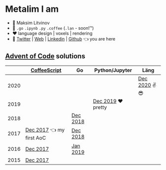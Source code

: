 # Metalim I am

* 🧑 Maksim Litvinov
* 🚀 `.go` `.ipynb` `.py` `.coffee` (`.lan` - soon!™)
* ❤️ language design | voxels | rendering
* 💬 [Twitter](https://twitter.com/metalim) | [Web](https://mem.ee/) | [Linkedin](https://www.linkedin.com/in/metalim/) | [Github](https://github.com/metalim) 👈 you are here

## [Advent of Code](https://adventofcode.com/) solutions

|      | [CoffeeScript](https://coffeescript.org/) | Go | Python/Jupyter | Läng |
|------|-|-|-|-|
| 2020 | | | | [Dec 2020](https://github.com/metalim/metalim.adventofcode.2020.lang) ✌😎 |
| 2019 | | | [Dec 2019](https://github.com/metalim/metalim.adventofcode.2019.python) ❤️ pretty
| 2018 | | [Dec 2018](https://github.com/metalim/metalim.adventofcode.2018.go)
| 2017 | [Dec 2017](https://github.com/metalim/metalim.adventofcode.2017) 👈 my first AoC | [Dec 2018](https://github.com/metalim/metalim.adventofcode.2017.go)
| 2016 | [Dec 2017](https://github.com/metalim/metalim.adventofcode.2016) | [Jan 2019](https://github.com/metalim/metalim.adventofcode.2016.go)
| 2015 | [Dec 2017](https://github.com/metalim/metalim.adventofcode.2015)
